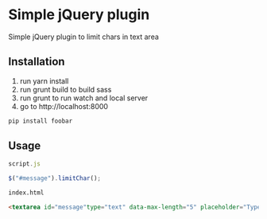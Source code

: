 # Simple jQuery plugin

Simple jQuery plugin to limit chars in text area

## Installation

1. run yarn install
2. run grunt build to build sass
3. run grunt to run watch and local server
4. go to http://localhost:8000

```bash
pip install foobar
```

## Usage

```javascript
script.js

$("#message").limitChar();


```
```html
index.html

<textarea id="message"type="text" data-max-length="5" placeholder="Type your message here"></textarea>

```
